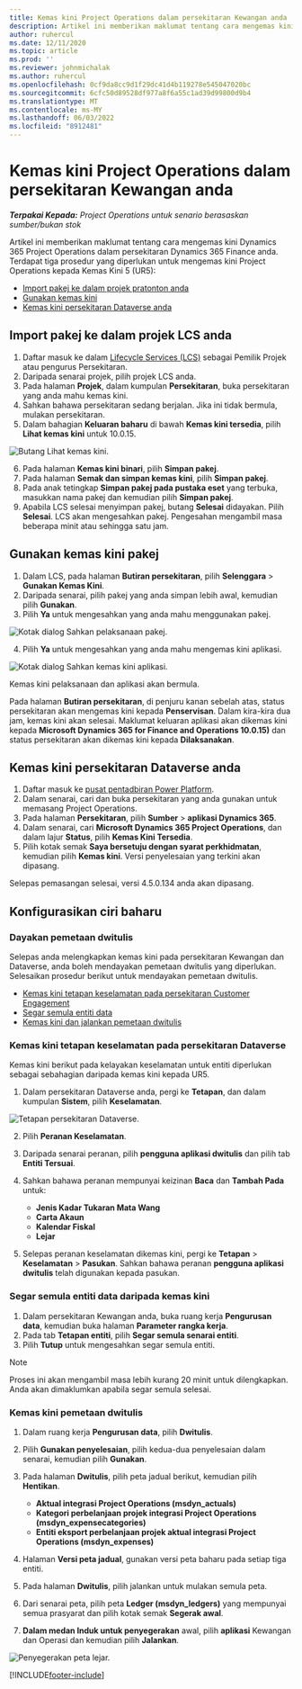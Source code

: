 ```yaml
---
title: Kemas kini Project Operations dalam persekitaran Kewangan anda
description: Artikel ini memberikan maklumat tentang cara mengemas kini Operasi Projek dalam persekitaran Dynamics 365 Finance anda.
author: ruhercul
ms.date: 12/11/2020
ms.topic: article
ms.prod: ''
ms.reviewer: johnmichalak
ms.author: ruhercul
ms.openlocfilehash: 0cf9da8cc9d1f29dc41d4b119278e545047020bc
ms.sourcegitcommit: 6cfc50d89528df977a8f6a55c1ad39d99800d9b4
ms.translationtype: MT
ms.contentlocale: ms-MY
ms.lasthandoff: 06/03/2022
ms.locfileid: "8912481"
---
```

# <a name="update-project-operations-in-your-finance-environment"></a>Kemas kini Project Operations dalam persekitaran Kewangan anda

_**Terpakai Kepada:** Project Operations untuk senario berasaskan sumber/bukan stok_


Artikel ini memberikan maklumat tentang cara mengemas kini Dynamics 365 Project Operations dalam persekitaran Dynamics 365 Finance anda. Terdapat tiga prosedur yang diperlukan untuk mengemas kini Project Operations kepada Kemas Kini 5 (UR5):

- [Import pakej ke dalam projek pratonton anda](#import)
- [Gunakan kemas kini](#apply)
- [Kemas kini persekitaran Dataverse anda](#update)

## <a name="import-the-package-into-your-lcs-project"></a><a name="import"></a>Import pakej ke dalam projek LCS anda

1. Daftar masuk ke dalam [Lifecycle Services (LCS)](https://lcs.dynamics.com/) sebagai Pemilik Projek atau pengurus Persekitaran.
2. Daripada senarai projek, pilih projek LCS anda.
3. Pada halaman **Projek**, dalam kumpulan **Persekitaran**, buka persekitaran yang anda mahu kemas kini.
4. Sahkan bahawa persekitaran sedang berjalan. Jika ini tidak bermula, mulakan persekitaran.
5. Dalam bahagian **Keluaran baharu** di bawah **Kemas kini tersedia**, pilih **Lihat kemas kini** untuk 10.0.15.

![Butang Lihat kemas kini.](media/view-update.png)

6. Pada halaman **Kemas kini binari**, pilih **Simpan pakej**.
7. Pada halaman **Semak dan simpan kemas kini**, pilih **Simpan pakej**.
8. Pada anak tetingkap **Simpan pakej pada pustaka eset** yang terbuka, masukkan nama pakej dan kemudian pilih **Simpan pakej**.
9. Apabila LCS selesai menyimpan pakej, butang **Selesai** didayakan. Pilih **Selesai**. LCS akan mengesahkan pakej. Pengesahan mengambil masa beberapa minit atau sehingga satu jam.


## <a name="apply-the-package-update"></a><a name="apply"></a>Gunakan kemas kini pakej

1. Dalam LCS, pada halaman **Butiran persekitaran**, pilih **Selenggara** > **Gunakan Kemas Kini**.
2. Daripada senarai, pilih pakej yang anda simpan lebih awal, kemudian pilih **Gunakan**.
3. Pilih **Ya** untuk mengesahkan yang anda mahu menggunakan pakej.

![Kotak dialog Sahkan pelaksanaan pakej.](media/confirm-package-deployment.png)

4. Pilih **Ya** untuk mengesahkan yang anda mahu mengemas kini aplikasi.

![Kotak dialog Sahkan kemas kini aplikasi.](media/confirm-application-update.png)

Kemas kini pelaksanaan dan aplikasi akan bermula. 

Pada halaman **Butiran persekitaran**, di penjuru kanan sebelah atas, status persekitaran akan mengemas kini kepada **Penservisan**. Dalam kira-kira dua jam, kemas kini akan selesai. Maklumat keluaran aplikasi akan dikemas kini kepada **Microsoft Dynamics 365 for Finance and Operations 10.0.15)** dan status persekitaran akan dikemas kini kepada **Dilaksanakan**.


## <a name="update-your-dataverse-environment"></a><a name="update"></a>Kemas kini persekitaran Dataverse anda

1. Daftar masuk ke [pusat pentadbiran Power Platform](https://admin.powerplatform.com/).
2. Dalam senarai, cari dan buka persekitaran yang anda gunakan untuk memasang Project Operations.
3. Pada halaman **Persekitaran**, pilih **Sumber** > **aplikasi Dynamics 365**.
4. Dalam senarai, cari **Microsoft Dynamics 365 Project Operations**, dan dalam lajur **Status**, pilih **Kemas Kini Tersedia**.
5. Pilih kotak semak **Saya bersetuju dengan syarat perkhidmatan**, kemudian pilih **Kemas kini**. Versi penyelesaian yang terkini akan dipasang.

Selepas pemasangan selesai, versi 4.5.0.134 anda akan dipasang.

## <a name="configure-new-features"></a>Konfigurasikan ciri baharu

### <a name="enable-dual-write-mapping"></a>Dayakan pemetaan dwitulis

Selepas anda melengkapkan kemas kini pada persekitaran Kewangan dan Dataverse, anda boleh mendayakan pemetaan dwitulis yang diperlukan. Selesaikan prosedur berikut untuk mendayakan pemetaan dwitulis.

- [Kemas kini tetapan keselamatan pada persekitaran Customer Engagement](#security)
- [Segar semula entiti data](#refresh)
- [Kemas kini dan jalankan pemetaan dwitulis](#run)

### <a name="update-security-settings-on-the-dataverse-environment"></a><a name="security"></a>Kemas kini tetapan keselamatan pada persekitaran Dataverse

Kemas kini berikut pada kelayakan keselamatan untuk entiti diperlukan sebagai sebahagian daripada kemas kini kepada UR5.

1. Dalam persekitaran Dataverse anda, pergi ke **Tetapan**, dan dalam kumpulan **Sistem**, pilih **Keselamatan**.

![Tetapan persekitaran Dataverse.](media/Picture21.png)

2. Pilih **Peranan Keselamatan**.
3. Daripada senarai peranan, pilih **pengguna aplikasi dwitulis** dan pilih tab **Entiti Tersuai**. 
4. Sahkan bahawa peranan mempunyai keizinan **Baca** dan **Tambah Pada** untuk:

      - **Jenis Kadar Tukaran Mata Wang**
      - **Carta Akaun** 
      - **Kalendar Fiskal** 
      - **Lejar**

5. Selepas peranan keselamatan dikemas kini, pergi ke **Tetapan** > **Keselamatan** > **Pasukan**. Sahkan bahawa peranan **pengguna aplikasi dwitulis** telah digunakan kepada pasukan. 

### <a name="refresh-data-entities-from-the-update"></a><a name="refresh"></a>Segar semula entiti data daripada kemas kini

1. Dalam persekitaran Kewangan anda, buka ruang kerja **Pengurusan data**, kemudian buka halaman **Parameter rangka kerja**.
2. Pada tab **Tetapan entiti**, pilih **Segar semula senarai entiti**.
3. Pilih **Tutup** untuk mengesahkan segar semula entiti.

 > [!NOTE]
 > Proses ini akan mengambil masa lebih kurang 20 minit untuk dilengkapkan. Anda akan dimaklumkan apabila segar semula selesai.

### <a name="update-dual-write-mappings"></a><a name="run"></a>Kemas kini pemetaan dwitulis

1. Dalam ruang kerja **Pengurusan data**, pilih **Dwitulis**.
2. Pilih **Gunakan penyelesaian**, pilih kedua-dua penyelesaian dalam senarai, kemudian pilih **Gunakan**.
3. Pada halaman **Dwitulis**, pilih peta jadual berikut, kemudian pilih **Hentikan**.

    - **Aktual integrasi Project Operations (msdyn_actuals)**
    - **Kategori perbelanjaan projek integrasi Project Operations (msdyn_expensecategories)**
    - **Entiti eksport perbelanjaan projek aktual integrasi Project Operations (msdyn_expenses)**

4. Halaman **Versi peta jadual**, gunakan versi peta baharu pada setiap tiga entiti.
5. Pada halaman **Dwitulis**, pilih jalankan untuk mulakan semula peta.
6. Dari senarai peta, pilih peta **Ledger (msdyn_ledgers)** yang mempunyai semua prasyarat dan pilih kotak semak **Segerak awal**. 
7. **Dalam medan Induk untuk penyegerakan** awal, pilih **aplikasi** Kewangan dan Operasi dan kemudian pilih **Jalankan**.
 
 ![Penyegerakan peta lejar.](media/DW6.png)
 


[!INCLUDE[footer-include](../includes/footer-banner.md)]